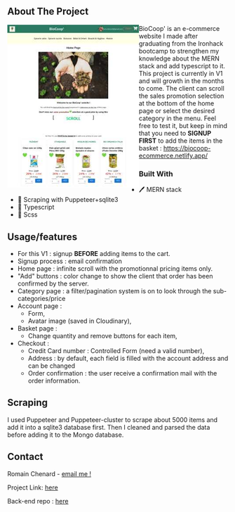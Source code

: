 
## About The Project



[<img align="left" height="370px" width="300px" alt="memoryGame-image" src="https://raw.githubusercontent.com/RomainC75/ecommerce-front/master/screenshot/screenshot-20220914.jpg"/>](https://romainchenard-memorygame.netlify.app/)


BioCoop' is an e-commerce website I made after graduating from the Ironhack bootcamp to strengthen my knowledge about the MERN stack and add typescript to it. This project is currently in V1 and will growth in the months to come. The client can scroll the sales promotion selection at the bottom of the home page or select the desired category in the menu. Feel free to test it, but keep in mind that you need to **SIGNUP FIRST** to add the items in the basket :
https://biocoop-ecommerce.netlify.app/

### Built With

* 🖊️ MERN stack
* 🔎 Scraping with Puppeteer+sqlite3
* 💙 Typescript
* 💅 Scss



## Usage/features

- For this V1 : signup **BEFORE** adding items to the cart.
- Signup process : email confirmation
- Home page : infinite scroll with the promotionnal pricing items only.
- "Add" buttons : color change to show the client that order has been confirmed by the server.
- Category page : a filter/pagination system is on to look through the sub-categories/price
- Account page :
  - Form,
  - Avatar image (saved in Cloudinary),
- Basket page :
  - Change quantity and remove buttons for each item,
- Checkout :
  - Credit Card number : Controlled Form (need a valid number),
  - Address : by default, each field is filled with the account address and can be changed 
  - Order confirmation : the user receive a confirmation mail with the order information.

## Scraping
I used Puppeteer and Puppeteer-cluster to scrape about 5000 items and add it into a sqlite3 database first. Then I cleaned and parsed the data before adding it to the Mongo database. 

<!-- CONTACT -->
## Contact

Romain Chenard - [email me !](mailto:rom.chenard@gmail.com)

Project Link: [here](https://github.com/RomainC75/ecommerce-front)

Back-end repo : [here](https://github.com/RomainC75/ecommerce-back)
